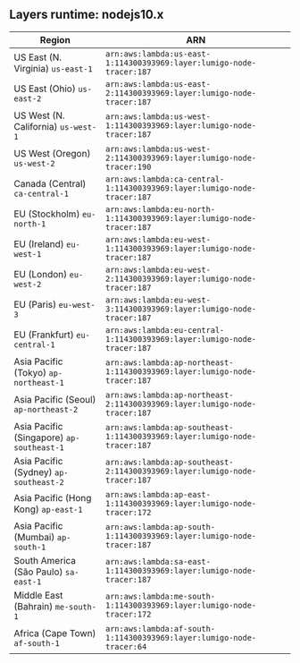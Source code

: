 Layers runtime: nodejs10.x
----
| Region | ARN |
| --- | --- |
|US East (N. Virginia)  `us-east-1`|`arn:aws:lambda:us-east-1:114300393969:layer:lumigo-node-tracer:187`|
|US East (Ohio)  `us-east-2`|`arn:aws:lambda:us-east-2:114300393969:layer:lumigo-node-tracer:187`|
|US West (N. California)  `us-west-1`|`arn:aws:lambda:us-west-1:114300393969:layer:lumigo-node-tracer:187`|
|US West (Oregon)  `us-west-2`|`arn:aws:lambda:us-west-2:114300393969:layer:lumigo-node-tracer:190`|
|Canada (Central)  `ca-central-1`|`arn:aws:lambda:ca-central-1:114300393969:layer:lumigo-node-tracer:187`|
|EU (Stockholm)  `eu-north-1`|`arn:aws:lambda:eu-north-1:114300393969:layer:lumigo-node-tracer:187`|
|EU (Ireland)  `eu-west-1`|`arn:aws:lambda:eu-west-1:114300393969:layer:lumigo-node-tracer:187`|
|EU (London)  `eu-west-2`|`arn:aws:lambda:eu-west-2:114300393969:layer:lumigo-node-tracer:187`|
|EU (Paris)  `eu-west-3`|`arn:aws:lambda:eu-west-3:114300393969:layer:lumigo-node-tracer:187`|
|EU (Frankfurt)  `eu-central-1`|`arn:aws:lambda:eu-central-1:114300393969:layer:lumigo-node-tracer:187`|
|Asia Pacific (Tokyo)  `ap-northeast-1`|`arn:aws:lambda:ap-northeast-1:114300393969:layer:lumigo-node-tracer:187`|
|Asia Pacific (Seoul)  `ap-northeast-2`|`arn:aws:lambda:ap-northeast-2:114300393969:layer:lumigo-node-tracer:187`|
|Asia Pacific (Singapore)  `ap-southeast-1`|`arn:aws:lambda:ap-southeast-1:114300393969:layer:lumigo-node-tracer:187`|
|Asia Pacific (Sydney)  `ap-southeast-2`|`arn:aws:lambda:ap-southeast-2:114300393969:layer:lumigo-node-tracer:187`|
|Asia Pacific (Hong Kong)  `ap-east-1`|`arn:aws:lambda:ap-east-1:114300393969:layer:lumigo-node-tracer:172`|
|Asia Pacific (Mumbai)  `ap-south-1`|`arn:aws:lambda:ap-south-1:114300393969:layer:lumigo-node-tracer:187`|
|South America (São Paulo)  `sa-east-1`|`arn:aws:lambda:sa-east-1:114300393969:layer:lumigo-node-tracer:187`|
|Middle East (Bahrain)  `me-south-1`|`arn:aws:lambda:me-south-1:114300393969:layer:lumigo-node-tracer:172`|
|Africa (Cape Town)  `af-south-1`|`arn:aws:lambda:af-south-1:114300393969:layer:lumigo-node-tracer:64`|
